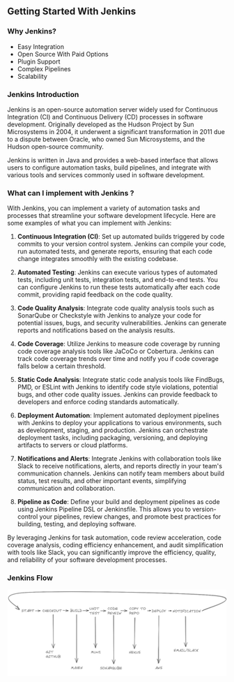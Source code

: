 ## Getting Started With Jenkins
### Why Jenkins?
- Easy Integration
- Open Source With Paid Options
- Plugin Support
- Complex Pipelines
- Scalability

### Jenkins Introduction
Jenkins is an open-source automation server widely used for Continuous Integration (CI) and Continuous Delivery (CD) processes in software development. Originally developed as the Hudson Project by Sun Microsystems in 2004, it underwent a significant transformation in 2011 due to a dispute between Oracle, who owned Sun Microsystems, and the Hudson open-source community.

Jenkins is written in Java and provides a web-based interface that allows users to configure automation tasks, build pipelines, and integrate with various tools and services commonly used in software development.

### What can I implement with Jenkins ?
With Jenkins, you can implement a variety of automation tasks and processes that streamline your software development lifecycle. Here are some examples of what you can implement with Jenkins:

1. **Continuous Integration (CI)**: Set up automated builds triggered by code commits to your version control system. Jenkins can compile your code, run automated tests, and generate reports, ensuring that each code change integrates smoothly with the existing codebase.

2. **Automated Testing**: Jenkins can execute various types of automated tests, including unit tests, integration tests, and end-to-end tests. You can configure Jenkins to run these tests automatically after each code commit, providing rapid feedback on the code quality.

3. **Code Quality Analysis**: Integrate code quality analysis tools such as SonarQube or Checkstyle with Jenkins to analyze your code for potential issues, bugs, and security vulnerabilities. Jenkins can generate reports and notifications based on the analysis results.

4. **Code Coverage**: Utilize Jenkins to measure code coverage by running code coverage analysis tools like JaCoCo or Cobertura. Jenkins can track code coverage trends over time and notify you if code coverage falls below a certain threshold.

5. **Static Code Analysis**: Integrate static code analysis tools like FindBugs, PMD, or ESLint with Jenkins to identify code style violations, potential bugs, and other code quality issues. Jenkins can provide feedback to developers and enforce coding standards automatically.

6. **Deployment Automation**: Implement automated deployment pipelines with Jenkins to deploy your applications to various environments, such as development, staging, and production. Jenkins can orchestrate deployment tasks, including packaging, versioning, and deploying artifacts to servers or cloud platforms.

7. **Notifications and Alerts**: Integrate Jenkins with collaboration tools like Slack to receive notifications, alerts, and reports directly in your team's communication channels. Jenkins can notify team members about build status, test results, and other important events, simplifying communication and collaboration.

8. **Pipeline as Code**: Define your build and deployment pipelines as code using Jenkins Pipeline DSL or Jenkinsfile. This allows you to version-control your pipelines, review changes, and promote best practices for building, testing, and deploying software.

By leveraging Jenkins for task automation, code review acceleration, code coverage analysis, coding efficiency enhancement, and audit simplification with tools like Slack, you can significantly improve the efficiency, quality, and reliability of your software development processes.
### Jenkins Flow
<img src="../images/jenkins-flow.png">





